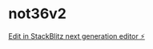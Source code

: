 # not36v2

[Edit in StackBlitz next generation editor ⚡️](https://stackblitz.com/~/github.com/Delibes81/not36v2)